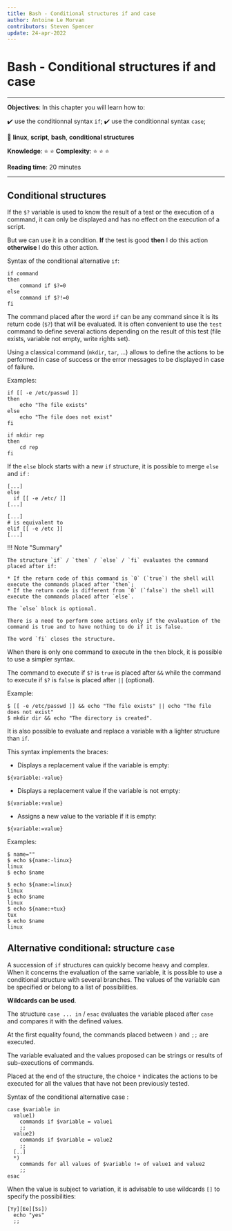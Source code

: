 ```yaml
---
title: Bash - Conditional structures if and case
author: Antoine Le Morvan
contributors: Steven Spencer
update: 24-apr-2022
---
```


# Bash - Conditional structures if and case

****

**Objectives**: In this chapter you will learn how to:

:heavy_check_mark: use the conditionnal syntax `if`;
:heavy_check_mark: use the conditionnal syntax `case`;

:checkered_flag: **linux**, **script**, **bash**, **conditional structures**

**Knowledge**: :star: :star:
**Complexity**: :star: :star: :star:

**Reading time**: 20 minutes

****

## Conditional structures

If the `$?` variable is used to know the result of a test or the execution of a command, it can only be displayed and has no effect on the execution of a script.

But we can use it in a condition.
**If** the test is good **then** I do this action **otherwise** I do this other action.

Syntax of the conditional alternative `if`:

```
if command
then
    command if $?=0
else
    command if $?!=0
fi
```

The command placed after the word `if` can be any command since it is its return code (`$?`) that will be evaluated.
It is often convenient to use the `test` command to define several actions depending on the result of this test (file exists, variable not empty, write rights set).

Using a classical command (`mkdir`, `tar`, ...) allows to define the actions to be performed in case of success or the error messages to be displayed in case of failure.

Examples:

```
if [[ -e /etc/passwd ]]
then
    echo "The file exists"
else
    echo "The file does not exist"
fi

if mkdir rep
then
    cd rep
fi
```

If the `else` block starts with a new `if` structure, it is possible to merge `else` and `if` :

```
[...]
else
  if [[ -e /etc/ ]]
[...]

[...]
# is equivalent to
elif [[ -e /etc ]]
[...]
```

!!! Note "Summary"

    The structure `if` / `then` / `else` / `fi` evaluates the command placed after if:

    * If the return code of this command is `0` (`true`) the shell will execute the commands placed after `then`;
    * If the return code is different from `0` (`false`) the shell will execute the commands placed after `else`.

    The `else` block is optional.

    There is a need to perform some actions only if the evaluation of the command is true and to have nothing to do if it is false.

    The word `fi` closes the structure.

When there is only one command to execute in the `then` block, it is possible to use a simpler syntax.

The command to execute if `$?` is `true` is placed after `&&` while the command to execute if `$?` is `false` is placed after `||` (optional).

Example:

```
$ [[ -e /etc/passwd ]] && echo "The file exists" || echo "The file does not exist"
$ mkdir dir && echo "The directory is created".
```

It is also possible to evaluate and replace a variable with a lighter structure than `if`.

This syntax implements the braces:

* Displays a replacement value if the variable is empty:

```
${variable:-value}
```

* Displays a replacement value if the variable is not empty:

```
${variable:+value}
```

* Assigns a new value to the variable if it is empty:

```
${variable:=value}
```

Examples:

```
$ name=""
$ echo ${name:-linux}
linux
$ echo $name

$ echo ${name:=linux}
linux
$ echo $name
linux
$ echo ${name:+tux}
tux
$ echo $name
linux
```

## Alternative conditional: structure `case`

A succession of `if` structures can quickly become heavy and complex.
When it concerns the evaluation of the same variable, it is possible to use a conditional structure with several branches.
The values of the variable can be specified or belong to a list of possibilities.

**Wildcards can be used**.

The structure `case ... in` / `esac` evaluates the variable placed after `case` and compares it with the defined values.

At the first equality found, the commands placed between `)` and `;;` are executed.

The variable evaluated and the values proposed can be strings or results of sub-executions of commands.

Placed at the end of the structure, the choice `*` indicates the actions to be executed for all the values that have not been previously tested.

Syntax of the conditional alternative case :

```
case $variable in
  value1)
    commands if $variable = value1
    ;;
  value2)
    commands if $variable = value2
    ;;
  [..]
  *)
    commands for all values of $variable != of value1 and value2
    ;;
esac
```

When the value is subject to variation, it is advisable to use wildcards `[]` to specify the possibilities:

```
[Yy][Ee][Ss])
  echo "yes"
  ;;
```
